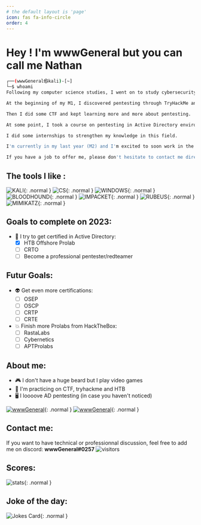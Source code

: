 ```yaml
---
# the default layout is 'page'
icon: fas fa-info-circle
order: 4
---
```

# **Hey ! I'm wwwGeneral but you can call me Nathan**


```bash
┌──(wwwGeneral㉿kali)-[~]
└─$ whoami
Following my computer science studies, I went on to study cybersecurity at an engineering school.

At the beginning of my M1, I discovered pentesting through TryHackMe and I loved it.

Then I did some CTF and kept learning more and more about pentesting.

At some point, I took a course on pentesting in Active Directory environment and I fell in love with AD pentesting that day.

I did some internships to strengthen my knowledge in this field.

I'm currently in my last year (M2) and I'm excited to soon work in the offensive security world.

If you have a job to offer me, please don't hesitate to contact me directly to discuss it !
```

## The tools I like :
![KALI](https://img.shields.io/badge/Kali_Linux-557C94?style=for-the-badge&logo=kali-linux&logoColor=white){: .normal }
![CS](https://img.shields.io/badge/Cobalt%20Strike-A81D33?style=for-the-badge){: .normal }
![WINDOWS](https://img.shields.io/badge/Active%20Directory-0078D6?style=for-the-badge&logo=windows&logoColor=white){: .normal }
![BLOODHOUND](https://img.shields.io/badge/BloodHound-0078D4?style=for-the-badge){: .normal }
![IMPACKET](https://img.shields.io/badge/Impacket-5C2D91?style=for-the-badge){: .normal }
![RUBEUS](https://img.shields.io/badge/Rubeus-00979D?style=for-the-badge){: .normal }
![MIMIKATZ](https://img.shields.io/badge/Mimikatz-90E59A.svg?style=for-the-badge){: .normal }


## Goals to complete on 2023:
- 👾 I try to get certified in Active Directory:
    - [X] HTB Offshore Prolab
    - [ ] CRTO
    - [ ] Become a professional pentester/redteamer
  
## Futur Goals: 
- 👽 Get even more certifications:
    - [ ] OSEP
    - [ ] OSCP
    - [ ] CRTP
    - [ ] CRTE
   
- 💥 Finish more Prolabs from HackTheBox:
    - [ ] RastaLabs
    - [ ] Cybernetics
    - [ ] APTProlabs
    
## About me:
 - 🎮 I don't have a huge beard but I play video games
 - 🎌 I'm practicing on CTF, tryhackme and HTB
 - 🖥 I loooove AD pentesting (in case you haven't noticed)
 
 [![wwwGeneral](https://www.hackthebox.eu/badge/image/799064)](https://app.hackthebox.com/profile/799064){: .normal }
 [![wwwGeneral](https://tryhackme-badges.s3.amazonaws.com/wwwGeneral.png)](https://tryhackme.com/p/wwwGeneral){: .normal }


## Contact me:
If you want to have technical or professionnal discussion, feel free to add me on discord: **wwwGeneral#0257**
![visitors](https://visitor-badge.glitch.me/badge?page_id=wwwGeneral.visitor-badge)

## Scores:
![stats](https://github-readme-stats.vercel.app/api?username=wwwGeneral){: .normal }

## Joke of the day:
![Jokes Card](https://readme-jokes.vercel.app/api){: .normal }
<!---
wwwGeneral/wwwGeneral is a ✨ special ✨ repository because its `README.md` (this file) appears on your GitHub profile.
You can click the Preview link to take a look at your changes.
--->